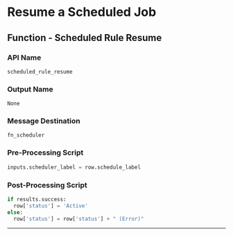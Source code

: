 <!--
    DO NOT MANUALLY EDIT THIS FILE
    THIS FILE IS AUTOMATICALLY GENERATED WITH resilient-sdk codegen
-->

# Resume a Scheduled Job

## Function - Scheduled Rule Resume

### API Name
`scheduled_rule_resume`

### Output Name
`None`

### Message Destination
`fn_scheduler`

### Pre-Processing Script
```python
inputs.scheduler_label = row.schedule_label
```

### Post-Processing Script
```python
if results.success:
  row['status'] = 'Active'
else:
  row['status'] = row['status'] + " (Error)"
```

---

